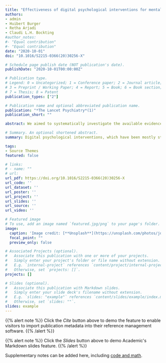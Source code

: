 ```yaml
---
title: "Effectiveness of digital psychological interventions for mental health problems in low-income and middle-income countries: a systematic review and meta-analysis."
authors:
- admin
- Huibert Burger
- Retha Arjadi
- Claudi L.H. Bockting
#author_notes:
#- "Equal contribution"
#- "Equal contribution"
date: "2020-10-01"
doi: "10.1016/S2215-0366(20)30256-X"

# Schedule page publish date (NOT publication's date).
publishDate: "2020-10-01T00:00:00Z"

# Publication type.
# Legend: 0 = Uncategorized; 1 = Conference paper; 2 = Journal article;
# 3 = Preprint / Working Paper; 4 = Report; 5 = Book; 6 = Book section;
# 7 = Thesis; 8 = Patent
publication_types: ["2"]

# Publication name and optional abbreviated publication name.
publication: "*The Lancet Psychiatry*(1)"
publication_short: ""

abstract: We aimed to systematically investigate the available evidence for digital psychological interventions in reducing mental health problems in LMICs. We identified 22 eligible studies that were included in the meta-analysis. The included studies involved a total of 4104 participants (2351 who received a digital psychological intervention and 1753 who were in the control group), and mainly focused on young adults (mean age of the study population was 20–35 years) with depression or substance misuse. The results showed that digital psychological interventions are moderately effective when compared with control interventions (Hedges' g 0·60 [95% CI 0·45–0·75]; Hedges' g with treatment as usual subgroup for comparison 0·54 [0·35–0·73]). Heterogeneity between studies was substantial (I2=74% [95% CI 60–83]). There was no evidence of publication bias, and the quality of evidence according to the GRADE criteria was generally high.

# Summary. An optional shortened abstract.
summary: Digital psychological interventions, which have been mostly studied in individuals with depression and substance misuse, are superior to control conditions, including usual care, and are moderately effective in LMICs. However, the considerable heterogeneity observed in our analysis highlights the need for more studies to be done, with standardised implementation of digital psychological intervention programmes to improve their reproducibility and efficiency. Digital psychological interventions should be considered for regions where usual care for mental health problems is minimal or absent.

tags:
- Source Themes
featured: false

# links:
# - name: ""
# url: 
url_pdf: https://doi.org/10.1016/S2215-0366(20)30256-X 
url_code: ''
url_dataset: ''
url_poster: ''
url_project: ''
url_slides: ''
url_source: ''
url_video: ''

# Featured image
# To use, add an image named `featured.jpg/png` to your page's folder. 
image:
  caption: 'Image credit: [**Unsplash**](https://unsplash.com/photos/jdD8gXaTZsc)'
  focal_point: ""
  preview_only: false

# Associated Projects (optional).
#   Associate this publication with one or more of your projects.
#   Simply enter your project's folder or file name without extension.
#   E.g. `internal-project` references `content/project/internal-project/index.md`.
#   Otherwise, set `projects: []`.
projects: []

# Slides (optional).
#   Associate this publication with Markdown slides.
#   Simply enter your slide deck's filename without extension.
#   E.g. `slides: "example"` references `content/slides/example/index.md`.
#   Otherwise, set `slides: ""`.
slides: example
---
```


{{% alert note %}}
Click the *Cite* button above to demo the feature to enable visitors to import publication metadata into their reference management software.
{{% /alert %}}

{{% alert note %}}
Click the *Slides* button above to demo Academic's Markdown slides feature.
{{% /alert %}}

Supplementary notes can be added here, including [code and math](https://sourcethemes.com/academic/docs/writing-markdown-latex/).

